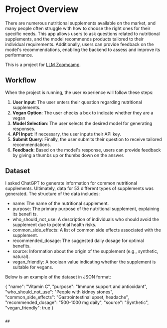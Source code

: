 # Project Overview

There are numerous nutritional supplements available on the market, and many people often struggle with how to choose the right ones for their specific needs. This app allows users to ask questions related to nutritional supplements, and the model recommends products tailored to their individual requirements. Additionally, users can provide feedback on the model's recommendations, enabling the backend to assess and improve its performance.

This is a project for [LLM Zoomcamp](https://github.com/DataTalksClub/llm-zoomcamp).

## Workflow

When the project is running, the user experience will follow these steps:

1. **User Input**: The user enters their question regarding nutritional supplements.
2. **Vegan Option**: The user checks a box to indicate whether they are a vegan
3. **Model Selection**: The user selects the desired model for generating responses.
4. **API Input**: If necessary, the user inputs their API key.
5. **Submit Query**: Finally, the user submits their question to receive tailored recommendations.
6. **Feedback**: Based on the model's response, users can provide feedback by giving a thumbs up or thumbs down on the answer.

## Dataset
I asked ChatGPT to generate information for common nutritional supplements. Ultimately, data for 53 different types of supplements was generated. The structure of the data includes:
* name: The name of the nutritional supplement.
* purpose: The primary purpose of the nutritional supplement, explaining its benefi ts.
* who_should_not_use: A description of individuals who should avoid the supplement due to potential health risks.
* common_side_effects: A list of common side effects associated with the supplement.
* recommended_dosage: The suggested daily dosage for optimal benefits.
* source: Information about the origin of the supplement (e.g., synthetic, natural).
* vegan_friendly: A boolean value indicating whether the supplement is suitable for vegans.

Below is an example of the dataset in JSON format:


{
    "name": "Vitamin C",
    "purpose": "Immune support and antioxidant",
    "who_should_not_use": "People with kidney stones",
    "common_side_effects": "Gastrointestinal upset, headache",
    "recommended_dosage": "500-1000 mg daily",
    "source": "Synthetic",
    "vegan_friendly": true
}

```

## 